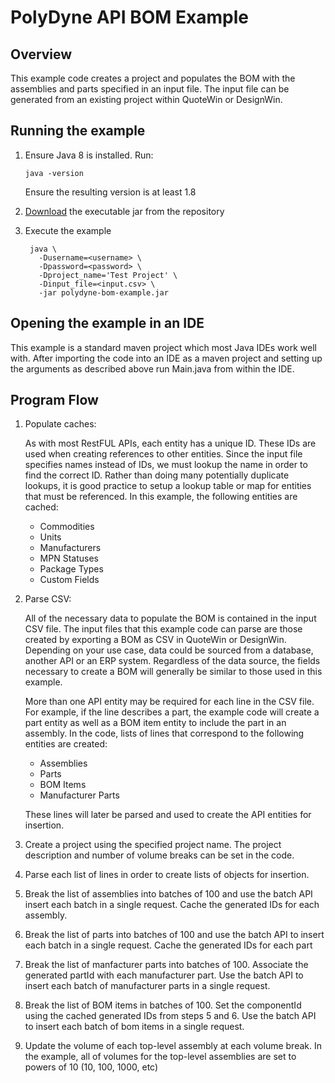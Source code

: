 # PolyDyne API BOM Example
## Overview
This example code creates a project and populates the BOM with the assemblies and parts specified in an input file. The input file can be generated from an existing project within QuoteWin or DesignWin.

## Running the example
1. Ensure Java 8 is installed. Run:

	```
	java -version
	```
	Ensure the resulting version is at least 1.8
2. [Download](https://github.com/SupplyFrame/polydyne-api-examples/releases/download/v1.0/bom-example.jar) the executable jar from the repository
3. Execute the example

		java \
		  -Dusername=<username> \
		  -Dpassword=<password> \
		  -Dproject_name='Test Project' \
		  -Dinput_file=<input.csv> \
		  -jar polydyne-bom-example.jar

## Opening the example in an IDE
This example is a standard maven project which most Java IDEs work well with. After importing the code into an IDE as a maven project and setting up the arguments as described above run Main.java from within the IDE. 
## Program Flow
1. Populate caches:

	As with most RestFUL APIs, each entity has a unique ID. These IDs are used when creating references to other entities. Since the input file specifies names instead of IDs, we must lookup the name in order to find the correct ID. Rather than doing many potentially duplicate lookups, it is good practice to setup a lookup table or map for entities that must be referenced. In this example, the following entities are cached:
	- Commodities
	- Units
	- Manufacturers
	- MPN Statuses
	- Package Types
	- Custom Fields

1. Parse CSV:

	All of the necessary data to populate the BOM is contained in the input CSV file. The input files that this example code can parse are those created by exporting a BOM as CSV in QuoteWin or DesignWin. Depending on your use case, data could be sourced from a database, another API or an ERP system. Regardless of the data source, the fields necessary to create a BOM will generally be similar to those used in this example.
	
	More than one API entity may be required for each line in the CSV file. For example, if the line describes a part, the example code will create a part entity as well as a BOM item entity to include the part in an assembly. In the code, lists of lines that correspond to the following entities are created:
	- Assemblies
	- Parts
	- BOM Items
	- Manufacturer Parts

	These lines will later be parsed and used to create the API entities for insertion.
	
3. Create a project using the specified project name. The project description and number of volume breaks can be set in the code.
4. Parse each list of lines in order to create lists of objects for insertion.
5. Break the list of assemblies into batches of 100 and use the batch API insert each batch in a single request. Cache the generated IDs for each assembly.
6. Break the list of parts into batches of 100 and use the batch API to insert each batch in a single request. Cache the generated IDs for each part
7. Break the list of manfacturer parts into batches of 100. Associate the generated partId with each manufacturer part. Use the batch API to insert each batch of manufacturer parts in a single request.
8. Break the list of BOM items in batches of 100. Set the componentId using the cached generated IDs from steps 5 and 6. Use the batch API to insert each batch of bom items in a single request.
9. Update the volume of each top-level assembly at each volume break. In the example, all of volumes for the top-level assemblies are set to powers of 10 (10, 100, 1000, etc)
